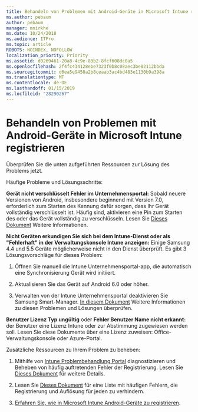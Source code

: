 ```yaml
---
title: Behandeln von Problemen mit Android-Geräte in Microsoft Intune registrieren
ms.author: pebaum
author: pebaum
manager: mnirkhe
ms.date: 10/24/2018
ms.audience: ITPro
ms.topic: article
ROBOTS: NOINDEX, NOFOLLOW
localization_priority: Priority
ms.assetid: d0269461-20a8-4c9e-83b2-8fcf608dc0a5
ms.openlocfilehash: 2f4fc434128ebe7323f0b8c08aec3be82112bbda
ms.sourcegitcommit: d6ea5e9458a2b8ceaab3ac4bd483e1130b9a398a
ms.translationtype: MT
ms.contentlocale: de-DE
ms.lasthandoff: 01/15/2019
ms.locfileid: "28290267"
---
```

# <a name="troubleshoot-issues-with-enrolling-android-devices-in-microsoft-intune"></a>Behandeln von Problemen mit Android-Geräte in Microsoft Intune registrieren

Überprüfen Sie die unten aufgeführten Ressourcen zur Lösung des Problems jetzt.
  
Häufige Probleme und Lösungsschritte:
  
 **Gerät nicht verschlüsselt Fehler im Unternehmensportal:** Sobald neuere Versionen von Android, insbesondere beginnend mit Version 7.0, erforderlich zum Starten des Kennung dafür sorgen, dass Ihr Gerät vollständig verschlüsselt ist. Häufig sind, aktivieren eine Pin zum Starten des oder das Gerät vollständig zu verschlüsseln. Lesen Sie [Dieses Dokument](https://docs.microsoft.com/en-us/intune-user-help/your-device-appears-encrypted-but-cp-says-otherwise-android) Weitere Informationen. 
  
 **Nicht Geräten erkundigen Sie sich bei dem Intune-Dienst oder als "Fehlerhaft" in der Verwaltungskonsole Intune anzeigen:** Einige Samsung 4.4 und 5.5 Geräte möglicherweise nicht in den Dienst überprüft. Es gibt 3 Lösungsvorschläge für dieses Problem: 
  
1. Öffnen Sie manuell die Intune Unternehmensportal-app, die automatisch eine Synchronisierung Gerät wird initiiert.
    
2. Aktualisieren Sie das Gerät auf Android 6.0 oder höher.
    
3. Verwalten von der Intune Unternehmensportal deaktivieren Sie Samsung Smart-Manager. [In diesem Dokument](https://docs.microsoft.com/en-us/intune-classic/troubleshoot/troubleshoot-device-enrollment-in-intune#devices-fail-to-check-in-with-the-intune-service-and-display-as-unhealthy-in-the-intune-admin-console) Weitere Informationen zu diesen Problemen und Lösungen überprüfen. 
    
 **Benutzer Lizenz Typ ungültig** oder **Fehler Benutzer Name nicht erkannt:** der Benutzer eine Lizenz Intune oder zur Abstimmung zugewiesen werden soll. Lesen Sie diese Dokumente über eine Lizenz zuweisen: Office-Verwaltungskonsole oder Azure-Portal. 
  
Zusätzliche Ressourcen zu Ihrem Problem zu beheben:
  
1. Mithilfe von [Intune Problembehandlung Portal](https://devicemanagement.microsoft.com/#blade/Microsoft_Intune_DeviceSettings/TroubleshootBlade) diagnostizieren und Beheben von häufig auftretenden Fehler der Registrierung. Lesen Sie [Dieses Dokument](https://docs.microsoft.com/en-us/intune/help-desk-operators) für weitere Details. 
    
2. Lesen Sie [Dieses Dokument](https://docs.microsoft.com/en-us/intune-classic/Troubleshoot/troubleshoot-device-enrollment-in-intune) für eine Liste mit häufigen Fehlern, die Registrierung und Auflösung für jeden zu verhindern. 
    
3. [Erfahren Sie, wie in Microsoft Intune Android-Geräte zu registrieren](https://docs.microsoft.com/en-us/intune/android-enroll).
    

